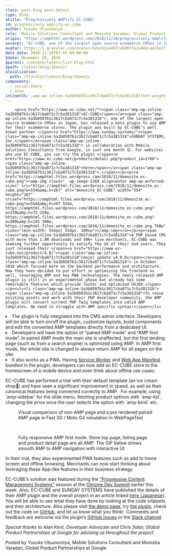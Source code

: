 ```yaml
---
class: post-blog post-detail
type: Blog
$title: "Progressively AMPlify EC-CUBE"
id: progressively-amplify-ec-cube
author: Yusuke Utsunomiya
role:  Mobile Solutions Consultant and Monisha Varadan, Global Product Partnerships at Google
origin: "https://amphtml.wordpress.com/2018/11/20/progressively-amplify-ec-cube/amp/"
excerpt: "EC-CUBE, one of the largest open source ecommerce CMSes in Japan, has released a beta plugin to use AMP for their ecommerce stores. The plugin was built by EC-CUBE’s well known partner SUNDAY SYSTEMS, Inc. in collaboration with Mobile Solutions Consultants from Google, in just one month 😲. For websites who use EC-CUBE, you can [&#8230;]"
avatar: https://1.gravatar.com/avatar/42ecb1ea497ca9d0ffe1e406cae70e27?s=96&d=identicon&r=G
date_data: 2018-11-20T07:45:09-08:00
$date: November 20, 2018
$parent: /content/latest/list-blog.html
$path: /latest/blog/{base}/
$localization:
  path: /{locale}/latest/blog/{base}/
components:
  - social-share
  - anim
inlineCSS: .amp-wp-inline-5a3b0507b1c3617cba071c7c5a381318{font-weight:300;}.amp-wp-inline-7d25254b43cb57cd73b819181b4e57eb{max-width:750px;}.amp-wp-inline-2607eaaa81b1be877ddc47125d63efab{max-width:904px;}
---
```


<div class="amp-wp-article-content">

		<p><a href="https://www.ec-cube.net/"><span class="amp-wp-inline-5a3b0507b1c3617cba071c7c5a381318">EC-CUBE</span></a><span class="amp-wp-inline-5a3b0507b1c3617cba071c7c5a381318">, one of the largest open source ecommerce CMSes in Japan, has released a beta plugin to use AMP for their ecommerce stores. The plugin was built by EC-CUBE’s well known partner </span><a href="https://www.sunday.systems/"><span class="amp-wp-inline-5a3b0507b1c3617cba071c7c5a381318">SUNDAY SYSTEMS, Inc.</span></a><span class="amp-wp-inline-5a3b0507b1c3617cba071c7c5a381318"> in collaboration with Mobile Solutions Consultants from Google, in just one month 😲. For websites who use EC-CUBE, you can try the plugin </span><a href="https://www.ec-cube.net/products/detail.php?product_id=1786"><span class="amp-wp-inline-5a3b0507b1c3617cba071c7c5a381318">here</span></a><span class="amp-wp-inline-5a3b0507b1c3617cba071c7c5a381318">.</span></p><p><a href="https://amphtml.files.wordpress.com/2018/11/demosite_ec-cube.png"><amp-img class="  wp-image-2269 aligncenter amp-wp-enforced-sizes" src="https://amphtml.files.wordpress.com/2018/11/demosite_ec-cube.png?w=554&amp;h=267" alt="demosite_EC-CUBE" width="554" height="267" srcset="https://amphtml.files.wordpress.com/2018/11/demosite_ec-cube.png?w=554&amp;h=267 554w, https://amphtml.files.wordpress.com/2018/11/demosite_ec-cube.png?w=150&amp;h=72 150w, https://amphtml.files.wordpress.com/2018/11/demosite_ec-cube.png?w=300&amp;h=145 300w, https://amphtml.files.wordpress.com/2018/11/demosite_ec-cube.png 768w" sizes="(min-width: 554px) 554px, 100vw"></amp-img></a></p><p><span class="amp-wp-inline-5a3b0507b1c3617cba071c7c5a381318">A PHP based CMS with more than 1.8M downloads and 30K+ live merchants, EC-CUBE was seeking further opportunity to satisfy the UX of their end users. They just released their </span><a href="https://www.ec-cube.net/product/4.0/"><span class="amp-wp-inline-5a3b0507b1c3617cba071c7c5a381318">major update v4.0.0</span></a><span class="amp-wp-inline-5a3b0507b1c3617cba071c7c5a381318"> in October 2018 which focused more on the backend performance and architecture. Now they have decided to put effort in optimizing the frontend as well, leveraging AMP and key PWA technologies. The newly released AMP plugin is still in an experimental phase but already has some remarkable features which provide faster and optimized UX/DX.</span></p><ul><li class="amp-wp-inline-5a3b0507b1c3617cba071c7c5a381318"><span class="amp-wp-inline-5a3b0507b1c3617cba071c7c5a381318">To reuse existing assets and work with their PHP developer community, the AMP plugin will convert current PHP Twig templates into valid AMP templates. No need to struggle with AMP specific syntax!</span></li>
<li class="amp-wp-inline-5a3b0507b1c3617cba071c7c5a381318"><span class="amp-wp-inline-5a3b0507b1c3617cba071c7c5a381318">The plugin is fully integrated into the CMS admin interface. Developers will be able to turn on/off the plugin, customize layouts, build components and edit the converted AMP templates directly from a dedicated UI. </span></li>
<li class="amp-wp-inline-5a3b0507b1c3617cba071c7c5a381318"><span class="amp-wp-inline-5a3b0507b1c3617cba071c7c5a381318">Developers will have the option of “paired AMP mode” and “AMP first mode”. In paired AMP mode the main site is unaffected, but the first landing page (such as from a search engine) is optimized using AMP. In AMP first mode, the whole site is changed to always return AMP for all pages on the site.</span></li>
<li class="amp-wp-inline-5a3b0507b1c3617cba071c7c5a381318"><span class="amp-wp-inline-5a3b0507b1c3617cba071c7c5a381318">It also works as a PWA. Having </span><a href="https://developer.mozilla.org/en-US/docs/Web/API/Service_Worker_API"><span class="amp-wp-inline-5a3b0507b1c3617cba071c7c5a381318">Service Worker</span></a><span class="amp-wp-inline-5a3b0507b1c3617cba071c7c5a381318"> and </span><a href="https://developer.mozilla.org/en-US/docs/Web/Manifest"><span class="amp-wp-inline-5a3b0507b1c3617cba071c7c5a381318">Web App Manifest</span></a><span class="amp-wp-inline-5a3b0507b1c3617cba071c7c5a381318"> bundled in the plugin, developers can now add an EC-CUBE store to the homescreen of a mobile device and even think about offline use cases.</span></li>
</ul><p><span class="amp-wp-inline-5a3b0507b1c3617cba071c7c5a381318">EC-CUBE has performed a trial with their default template (an ice cream shop🍦) and have seen a significant improvement in speed, as well as their canonical features being converted correctly to AMP.  For example, using `amp-sidebar` for the slide menu, fetching product options with `amp-list`, changing the price once the user selects the option with `amp-bind` etc.</span></p><figure data-shortcode="caption" id="attachment_2272" class="wp-caption alignnone amp-wp-inline-2607eaaa81b1be877ddc47125d63efab"><amp-anim class="aligncenter size-full wp-image-2272 amp-wp-enforced-sizes" src="https://amphtml.files.wordpress.com/2018/11/speed_ec-cube.gif?w=660" alt="speed_EC-CUBE" width="660" height="496" sizes="(min-width: 660px) 660px, 100vw"></amp-anim><figcaption class="wp-caption-text">Visual comparison of non-AMP page and a pre rendered paired AMP page in Fast 3G / Moto G4 simulation in WebPageTest</figcaption></figure><p> </p><figure data-shortcode="caption" id="attachment_2271" class="wp-caption alignnone amp-wp-inline-7d25254b43cb57cd73b819181b4e57eb"><amp-anim class="aligncenter size-full wp-image-2271 amp-wp-enforced-sizes" src="https://amphtml.files.wordpress.com/2018/11/responsive_ec-cube.gif?w=660" alt="responsive_EC-CUBE" width="660" height="475" sizes="(min-width: 660px) 660px, 100vw"></amp-anim><figcaption class="wp-caption-text">Fully responsive AMP first mode. Store top page, listing page and product detail page are all AMP. The GIF below shows smooth AMP to AMP navigation with interactive UI.</figcaption></figure><p><span class="amp-wp-inline-5a3b0507b1c3617cba071c7c5a381318">In their trial, they also experimented PWA features such as add to home screen and offline browsing. Merchants can now start thinking about leveraging these App-like features in their business strategy.</span></p><p><a href="https://amphtml.files.wordpress.com/2018/11/homescreen_ec-cube.gif"><amp-anim class="aligncenter  wp-image-2270 amp-wp-enforced-sizes" src="https://amphtml.files.wordpress.com/2018/11/homescreen_ec-cube.gif?w=663&amp;h=373" alt="homescreen_EC-CUBE" width="663" height="373" sizes="(min-width: 660px) 660px, 100vw"></amp-anim></a></p><p><span class="amp-wp-inline-5a3b0507b1c3617cba071c7c5a381318">EC-CUBE’s solution was featured during the </span><a href="https://developer.chrome.com/devsummit/schedule/progressive-cms"><span class="amp-wp-inline-5a3b0507b1c3617cba071c7c5a381318">“Progressive Content Management Systems”</span></a><span class="amp-wp-inline-5a3b0507b1c3617cba071c7c5a381318"> session at the </span><a href="https://developer.chrome.com/devsummit/"><span class="amp-wp-inline-5a3b0507b1c3617cba071c7c5a381318">Chrome Dev Summit</span></a><span class="amp-wp-inline-5a3b0507b1c3617cba071c7c5a381318"> earlier this week. Also, EC-CUBE and SUNDAY SYSTEMS have published the details of their AMP plugin and the overall project in an article linked </span><a href="http://gihyo.jp/design/serial/01/eccube_amp"><span class="amp-wp-inline-5a3b0507b1c3617cba071c7c5a381318">here (Japanese)</span></a><span class="amp-wp-inline-5a3b0507b1c3617cba071c7c5a381318">. You will be able to see what they have done by looking at the code snippets and their architecture. Also please visit </span><a href="https://canonical-amp-demo.ec-cube.net/"><span class="amp-wp-inline-5a3b0507b1c3617cba071c7c5a381318">the demo page</span></a><span class="amp-wp-inline-5a3b0507b1c3617cba071c7c5a381318">, try </span><a href="https://www.ec-cube.net/products/detail.php?product_id=1786"><span class="amp-wp-inline-5a3b0507b1c3617cba071c7c5a381318">the plugin</span></a><span class="amp-wp-inline-5a3b0507b1c3617cba071c7c5a381318">, check out the code on </span><a href="https://github.com/EC-CUBE/amp-plugin"><span class="amp-wp-inline-5a3b0507b1c3617cba071c7c5a381318">GitHub</span></a><span class="amp-wp-inline-5a3b0507b1c3617cba071c7c5a381318">, and let us know what you think!  Comments and feedback are welcome via the plugin’s </span><a href="https://github.com/EC-CUBE/amp-plugin/issues"><span class="amp-wp-inline-5a3b0507b1c3617cba071c7c5a381318">GitHub issues</span></a><span class="amp-wp-inline-5a3b0507b1c3617cba071c7c5a381318"> or the </span><a href="https://www.ec-cube.net/rd.php?aid=join-slack"><span class="amp-wp-inline-5a3b0507b1c3617cba071c7c5a381318">Slack channel</span></a><span class="amp-wp-inline-5a3b0507b1c3617cba071c7c5a381318">. </span></p><p><i><span class="amp-wp-inline-5a3b0507b1c3617cba071c7c5a381318">Special thanks to Alan Kent, Developer Advocate and Chris Sater, Global Product Partnerships at Google for advising us throughout the project.</span></i></p><p><span class="amp-wp-inline-5a3b0507b1c3617cba071c7c5a381318">Posted by Yusuke Utsunomiya, Mobile Solutions Consultant and Monisha Varadan, Global Product Partnerships at Google</span></p>	</div>

	

</div>

